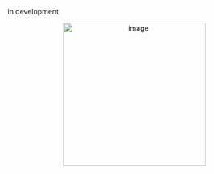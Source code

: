 in development

<p align="center">
<img width="284" alt="image" src="https://user-images.githubusercontent.com/34194992/208503004-a343c871-8155-4a3f-a186-0a56119551cf.png">
</p>
